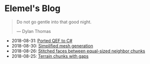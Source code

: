 # Elemel's Blog

> Do not go gentle into that good night.
>
> &mdash; Dylan Thomas

- 2018-08-31: [Ported QEF to C#](2018/08/31/README.md)
- 2018-08-30: [Simplified mesh generation](2018/08/30/README.md)
- 2018-08-26: [Stitched faces between equal-sized neighbor chunks](2018/08/26/README.md)
- 2018-08-25: [Terrain chunks with gaps](2018/08/25/README.md)
